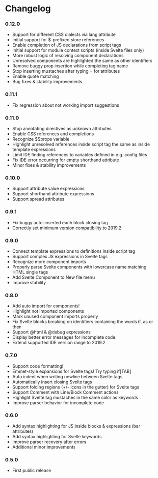 # Changelog

<h3>0.12.0</h3>
<ul>
    <li>Support for different CSS dialects via lang attribute</li>
    <li>Initial support for $-prefixed store references</li>
    <li>Enable completion of JS declarations from script tags</li>
    <li>Initial support for module context scripts (inside Svelte files only)</li>
    <li>More robust logic of resolving component declarations</li>
    <li>Unresolved components are highlighted the same as other identifiers</li>
    <li>Remove buggy prop insertion while completing tag name</li>
    <li>Stop inserting mustaches after typing = for attributes</li>
    <li>Enable quote matching</li>
    <li>Bug fixes & stability improvements</li>
</ul>

<h3>0.11.1</h3>
<ul>
    <li>Fix regression about not working import suggestions</li>
</ul>

<h3>0.11.0</h3>
<ul>
    <li>Stop annotating directives as unknown attributes</li>
    <li>Enable CSS references and completions</li>
    <li>Recognize $$props variable</li>
    <li>Highlight unresolved references inside script tag the same as inside template expressions</li>
    <li>Limit IDE finding references to variables defined in e.g. config files</li>
    <li>Fix IDE error occurring for empty shorthand attribute</li>
    <li>Minor fixes & stability improvements</li>
</ul>

<h3>0.10.0</h3>
<ul>
    <li>Support attribute value expressions</li>
    <li>Support shorthand attribute expressions</li>
    <li>Support spread attributes</li>
</ul>

<h3>0.9.1</h3>
<ul>
    <li>Fix buggy auto-inserted each block closing tag</li>
    <li>Correctly set minimum version compatibility to 2019.2</li>
</ul>

<h3>0.9.0</h3>
<ul>
    <li>Connect template expressions to definitions inside script tag</li>
    <li>Support complex JS expressions in Svelte tags</li>
    <li>Recognize more component imports</li>
    <li>Properly parse Svelte components with lowercase name matching HTML single tags</li>  
    <li>Add Svelte Component to New file menu</li>
    <li>Improve stability</li>
</ul>

<h3>0.8.0</h3>
<ul>
    <li>Add auto import for components!</li>
    <li>Highlight not imported components</li>
    <li>Mark unused component imports properly</li>
    <li>Fix Svelte blocks breaking on identifiers containing the words if, as or then</li>
    <li>Support @html & @debug expressions</li>
    <li>Display better error messages for incomplete code</li>
    <li>Extend supported IDE version range to 2019.2</li>
</ul>

<h3>0.7.0</h3>
<ul>
    <li>Support code formatting!</li>
    <li>Emmet-style expansions for Svelte tags! Try typing if[TAB]</li>
    <li>Auto indent when writing newline between Svelte tags</li>
    <li>Automatically insert closing Svelte tags</li>
    <li>Support folding regions (+/- icons in the gutter) for Svelte tags</li>
    <li>Support Comment with Line/Block Comment actions</li>
    <li>Highlight Svelte tag mustaches in the same color as keywords</li>
    <li>Improve parser behavior for incomplete code</li>
</ul>

<h3>0.6.0</h3>
<ul>
    <li>Add syntax highlighting for JS inside blocks & expressions (bar attributes)</li>
    <li>Add syntax highlighting for Svelte keywords</li>
    <li>Improve parser recovery after errors</li>
    <li>Additional minor improvements</li>
</ul>

<h3>0.5.0</h3>
<ul>
    <li>First public release</li>
</ul>
